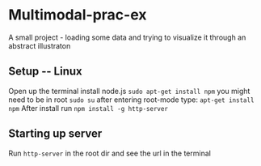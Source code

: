 # Multimodal-prac-ex
A small project - loading some data and trying to visualize it through an abstract illustraton

## Setup -- Linux
Open up the terminal
install node.js `sudo apt-get install npm`
you might need to be in root
`sudo su` after entering root-mode type: 
`apt-get install npm`
After install run
`npm install -g http-server`

## Starting up server
Run `http-server` in the root dir and see the url in the terminal
